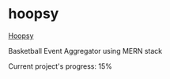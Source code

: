 # hoopsy




[Hoopsy](https://github.com/sp-devi/hoopsy/blob/master/client/public/hoopsy.jpg)

Basketball Event Aggregator using MERN stack

Current project's progress: 15%
